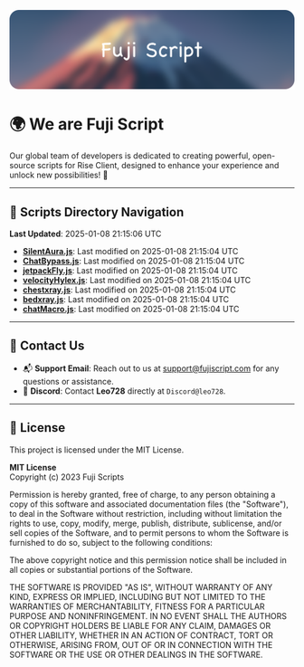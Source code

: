![Banner](.github/b.webp)

# 🌍 **We are Fuji Script**

Our global team of developers is dedicated to creating powerful, open-source scripts for Rise Client, designed to enhance your experience and unlock new possibilities! 🌟

---
<!-- SCRIPTS_NAVIGATION_START -->
## 📂 **Scripts Directory Navigation**

**Last Updated**: 2025-01-08 21:15:06 UTC

- **[SilentAura.js](scripts/SilentAura.js)**: Last modified on 2025-01-08 21:15:04 UTC
- **[ChatBypass.js](scripts/ChatBypass.js)**: Last modified on 2025-01-08 21:15:04 UTC
- **[jetpackFly.js](scripts/jetpackFly.js)**: Last modified on 2025-01-08 21:15:04 UTC
- **[velocityHylex.js](scripts/velocityHylex.js)**: Last modified on 2025-01-08 21:15:04 UTC
- **[chestxray.js](scripts/chestxray.js)**: Last modified on 2025-01-08 21:15:04 UTC
- **[bedxray.js](scripts/bedxray.js)**: Last modified on 2025-01-08 21:15:04 UTC
- **[chatMacro.js](scripts/chatMacro.js)**: Last modified on 2025-01-08 21:15:04 UTC

<!-- SCRIPTS_NAVIGATION_END -->

---

## 💬 **Contact Us**  
- 📬 **Support Email**: Reach out to us at [support@fujiscript.com](mailto:support@fujiscript.com) for any questions or assistance.  
- 💬 **Discord**: Contact **Leo728** directly at `Discord@leo728`.

---

## 📜 **License**

This project is licensed under the MIT License.  

**MIT License**  
Copyright (c) 2023 Fuji Scripts  

Permission is hereby granted, free of charge, to any person obtaining a copy of this software and associated documentation files (the "Software"), to deal in the Software without restriction, including without limitation the rights to use, copy, modify, merge, publish, distribute, sublicense, and/or sell copies of the Software, and to permit persons to whom the Software is furnished to do so, subject to the following conditions:  

The above copyright notice and this permission notice shall be included in all copies or substantial portions of the Software.  

THE SOFTWARE IS PROVIDED "AS IS", WITHOUT WARRANTY OF ANY KIND, EXPRESS OR IMPLIED, INCLUDING BUT NOT LIMITED TO THE WARRANTIES OF MERCHANTABILITY, FITNESS FOR A PARTICULAR PURPOSE AND NONINFRINGEMENT. IN NO EVENT SHALL THE AUTHORS OR COPYRIGHT HOLDERS BE LIABLE FOR ANY CLAIM, DAMAGES OR OTHER LIABILITY, WHETHER IN AN ACTION OF CONTRACT, TORT OR OTHERWISE, ARISING FROM, OUT OF OR IN CONNECTION WITH THE SOFTWARE OR THE USE OR OTHER DEALINGS IN THE SOFTWARE.  
